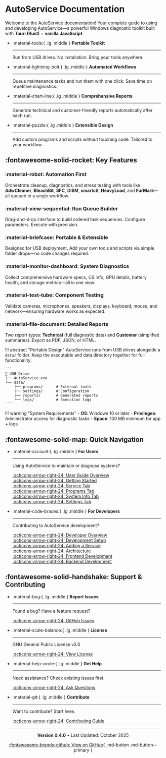 # AutoService Documentation

Welcome to the AutoService documentation! Your complete guide to using and developing AutoService—a powerful Windows diagnostic toolkit built with **Tauri (Rust)** + **vanilla JavaScript**.

<div class="grid cards" markdown>

- :material-tools:{ .lg .middle } **Portable Toolkit**

    ---

    Run from USB drives. No installation. Bring your tools anywhere.

- :material-lightning-bolt:{ .lg .middle } **Automated Workflows**

    ---

    Queue maintenance tasks and run them with one click. Save time on repetitive diagnostics.

- :material-chart-line:{ .lg .middle } **Comprehensive Reports**

    ---

    Generate technical and customer-friendly reports automatically after each run.

- :material-puzzle:{ .lg .middle } **Extensible Design**

    ---

    Add custom programs and scripts without touching code. Tailored to your workflow.

</div>

## :fontawesome-solid-rocket: Key Features

<div class="grid" markdown>

<div markdown>

### :material-robot: Automation First

Orchestrate cleanup, diagnostics, and stress testing with tools like **AdwCleaner**, **BleachBit**, **SFC**, **DISM**, **smartctl**, **HeavyLoad**, and **FurMark**—all queued in a single workflow.

</div>

<div markdown>

### :material-view-sequential: Run Queue Builder

Drag-and-drop interface to build ordered task sequences. Configure parameters. Execute with precision.

</div>

<div markdown>

### :material-briefcase: Portable & Extensible

Designed for USB deployment. Add your own tools and scripts via simple folder drops—no code changes required.

</div>

<div markdown>

### :material-monitor-dashboard: System Diagnostics

Collect comprehensive hardware specs, OS info, GPU details, battery health, and storage metrics—all in one view.

</div>

<div markdown>

### :material-test-tube: Component Testing

Validate cameras, microphones, speakers, displays, keyboard, mouse, and network—ensuring hardware works as expected.

</div>

<div markdown>

### :material-file-document: Detailed Reports

Two report types: **Technical** (full diagnostic data) and **Customer** (simplified summaries). Export as PDF, JSON, or HTML.

</div>

</div>

!!! abstract "Portable Design"
    AutoService runs from USB drives alongside a `data/` folder. Keep the executable and data directory together for full functionality:

    ```
    📂 USB Drive
    ├── AutoService.exe
    └── data/
        ├── programs/      # External tools
        ├── settings/      # Configuration
        ├── reports/       # Generated reports
        └── logs/          # Execution logs
    ```

!!! warning "System Requirements"
    - **OS**: Windows 10 or later
    - **Privileges**: Administrator access for diagnostic tasks
    - **Space**: 100 MB minimum for app + logs

## :fontawesome-solid-map: Quick Navigation

<div class="grid cards" markdown>

- :material-account:{ .lg .middle } **For Users**

    ---

    Using AutoService to maintain or diagnose systems?

    [:octicons-arrow-right-24: User Guide Overview](user-guide/overview.md)  
    [:octicons-arrow-right-24: Getting Started](user-guide/getting-started.md)  
    [:octicons-arrow-right-24: Service Tab](user-guide/service-tab.md)  
    [:octicons-arrow-right-24: Programs Tab](user-guide/programs-tab.md)  
    [:octicons-arrow-right-24: System Info Tab](user-guide/system-info-tab.md)  
    [:octicons-arrow-right-24: Settings Tab](user-guide/settings-tab.md)

- :material-code-braces:{ .lg .middle } **For Developers**

    ---

    Contributing to AutoService development?

    [:octicons-arrow-right-24: Developer Overview](developer-guide/overview.md)  
    [:octicons-arrow-right-24: Development Setup](developer-guide/dev-setup.md)  
    [:octicons-arrow-right-24: Adding a Service](developer-guide/adding-service.md)  
    [:octicons-arrow-right-24: Architecture](developer-guide/architecture.md)  
    [:octicons-arrow-right-24: Frontend Development](developer-guide/frontend-dev.md)  
    [:octicons-arrow-right-24: Backend Development](developer-guide/backend-dev.md)

</div>

## :fontawesome-solid-handshake: Support & Contributing

<div class="grid cards" markdown>

- :material-bug:{ .lg .middle } **Report Issues**

    ---

    Found a bug? Have a feature request?

    [:octicons-arrow-right-24: GitHub Issues](https://github.com/SonnyTaylor/AutoService/issues)

- :material-scale-balance:{ .lg .middle } **License**

    ---

    GNU General Public License v3.0

    [:octicons-arrow-right-24: View License](https://github.com/SonnyTaylor/AutoService/blob/main/LICENSE)

- :material-help-circle:{ .lg .middle } **Get Help**

    ---

    Need assistance? Check existing issues first.

    [:octicons-arrow-right-24: Ask Questions](https://github.com/SonnyTaylor/AutoService/discussions)

- :material-git:{ .lg .middle } **Contribute**

    ---

    Want to contribute? Start here.

    [:octicons-arrow-right-24: Contributing Guide](developer-guide/contributing.md)

</div>

---

<div align="center" markdown>

**Version 0.4.0** • Last Updated: October 2025

[:fontawesome-brands-github: View on GitHub](https://github.com/SonnyTaylor/AutoService){ .md-button .md-button--primary }

</div>
